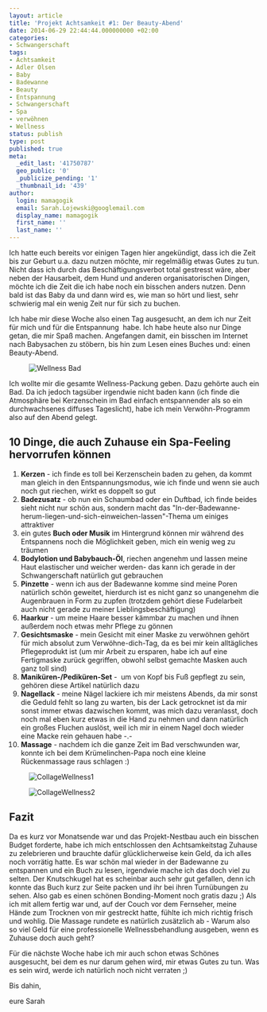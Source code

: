 ```yaml
---
layout: article
title: 'Projekt Achtsamkeit #1: Der Beauty-Abend'
date: 2014-06-29 22:44:44.000000000 +02:00
categories:
- Schwangerschaft
tags:
- Achtsamkeit
- Adler Olsen
- Baby
- Badewanne
- Beauty
- Entspannung
- Schwangerschaft
- Spa
- verwöhnen
- Wellness
status: publish
type: post
published: true
meta:
  _edit_last: '41750787'
  geo_public: '0'
  _publicize_pending: '1'
  _thumbnail_id: '439'
author:
  login: mamagogik
  email: Sarah.Lojewski@googlemail.com
  display_name: mamagogik
  first_name: ''
  last_name: ''
---
```

Ich hatte euch bereits vor einigen Tagen hier angekündigt, dass ich die Zeit bis zur Geburt u.a. dazu nutzen möchte, mir regelmäßig etwas Gutes zu tun. Nicht dass ich durch das Beschäftigungsverbot total gestresst wäre, aber neben der Hausarbeit, dem Hund und anderen organisatorischen Dingen, möchte ich die Zeit die ich habe noch ein bisschen anders nutzen. Denn bald ist das Baby da und dann wird es, wie man so hört und liest, sehr schwierig mal ein wenig Zeit nur für sich zu buchen.

Ich habe mir diese Woche also einen Tag ausgesucht, an dem ich nur Zeit für mich und für die Entspannung  habe. Ich habe heute also nur Dinge getan, die mir Spaß machen. Angefangen damit, ein bisschen im Internet nach Babysachen zu stöbern, bis hin zum Lesen eines Buches und: einen Beauty-Abend.

<figure>
	<img src="{{ site.url }}/images/img_4447-e1404078515696.jpg" alt="Wellness Bad" />
</figure>

Ich wollte mir die gesamte Wellness-Packung geben. Dazu gehörte auch ein Bad. Da ich jedoch tagsüber irgendwie nicht baden kann (ich finde die Atmosphäre bei Kerzenschein im Bad einfach entspannender als so ein durchwachsenes diffuses Tageslicht), habe ich mein Verwöhn-Programm also auf den Abend gelegt.

## 10 Dinge, die auch Zuhause ein Spa-Feeling hervorrufen können

1.  **Kerzen** - ich finde es toll bei Kerzenschein baden zu gehen, da kommt man gleich in den Entspannungsmodus, wie ich finde und wenn sie auch noch gut riechen, wirkt es doppelt so gut
2.  **Badezusatz** - ob nun ein Schaumbad oder ein Duftbad, ich finde beides sieht nicht nur schön aus, sondern macht das "In-der-Badewanne-herum-liegen-und-sich-einweichen-lassen"-Thema um einiges attraktiver
3.  ein gutes **Buch oder Musik** im Hintergrund können mir während des Entspannens noch die Möglichkeit geben, mich ein wenig weg zu träumen
4.  **Bodylotion und Babybauch-Öl**, riechen angenehm und lassen meine Haut elastischer und weicher werden- das kann ich gerade in der Schwangerschaft natürlich gut gebrauchen
5.  **Pinzette** - wenn ich aus der Badewanne komme sind meine Poren natürlich schön geweitet, hierdurch ist es nicht ganz so unangenehm die Augenbrauen in Form zu zupfen (trotzdem gehört diese Fudelarbeit auch nicht gerade zu meiner Lieblingsbeschäftigung)
6.  **Haarkur** - um meine Haare besser kämmbar zu machen und ihnen außerdem noch etwas mehr Pflege zu gönnen
7.  **Gesichtsmaske** - mein Gesicht mit einer Maske zu verwöhnen gehört für mich absolut zum Verwöhne-dich-Tag, da es bei mir kein alltägliches Pflegeprodukt ist (um mir Arbeit zu ersparen, habe ich auf eine Fertigmaske zurück gegriffen, obwohl selbst gemachte Masken auch ganz toll sind)
8.  **Maniküren-/Pediküren-Set** -  um von Kopf bis Fuß gepflegt zu sein, gehören diese Artikel natürlich dazu
9.  **Nagellack** - meine Nägel lackiere ich mir meistens Abends, da mir sonst die Geduld fehlt so lang zu warten, bis der Lack getrocknet ist da mir sonst immer etwas dazwischen kommt, was mich dazu veranlasst, doch noch mal eben kurz etwas in die Hand zu nehmen und dann natürlich ein großes Fluchen auslöst, weil ich mir in einem Nagel doch wieder eine Macke rein gehauen habe -.-
10. **Massage** - nachdem ich die ganze Zeit im Bad verschwunden war, konnte ich bei dem Krümelinchen-Papa noch eine kleine Rückenmassage raus schlagen :)

<figure>
	<img src="{{ site.url }}/images/collagewellness1-e1404081525674.png" alt="CollageWellness1" />
</figure>

<figure>
  <img src="{{ site.url }}/images/collagewellness2-e1404081734447.png" alt="CollageWellness2" />
</figure>

## Fazit
Da es kurz vor Monatsende war und das Projekt-Nestbau auch ein bisschen Budget forderte, habe ich mich entschlossen den Achtsamkeitstag Zuhause zu zelebrieren und brauchte dafür glücklicherweise kein Geld, da ich alles noch vorrätig hatte.
Es war schön mal wieder in der Badewanne zu entspannen und ein Buch zu lesen, irgendwie mache ich das doch viel zu selten. Der Knutschkugel hat es scheinbar auch sehr gut gefallen, denn ich konnte das Buch kurz zur Seite packen und ihr bei ihren Turnübungen zu sehen. Also gab es einen schönen Bonding-Moment noch gratis dazu ;)
Als ich mit allem fertig war und, auf der Couch vor dem Fernseher, meine Hände zum Trocknen von mir gestreckt hatte, fühlte ich mich richtig frisch und wohlig. Die Massage rundete es natürlich zusätzlich ab - Warum also so viel Geld für eine professionelle Wellnessbehandlung ausgeben, wenn es Zuhause doch auch geht?



Für die nächste Woche habe ich mir auch schon etwas Schönes ausgesucht, bei dem es nur darum gehen wird, mir etwas Gutes zu tun. Was es sein wird, werde ich natürlich noch nicht verraten ;)

Bis dahin,

eure Sarah

